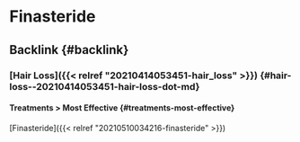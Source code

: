 # Finasteride


## Backlink {#backlink}


### [Hair Loss]({{< relref "20210414053451-hair_loss" >}}) {#hair-loss--20210414053451-hair-loss-dot-md}


#### Treatments > Most Effective {#treatments-most-effective}

[Finasteride]({{< relref "20210510034216-finasteride" >}})

